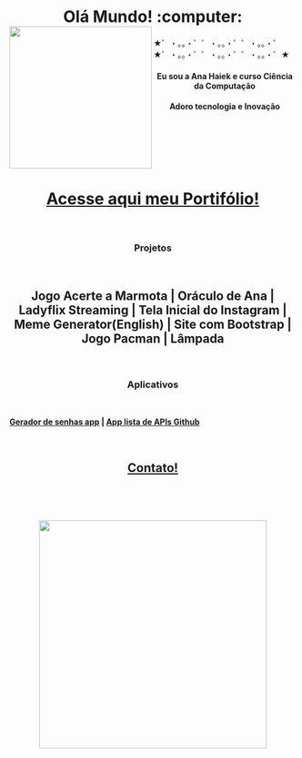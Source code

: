 <h1 align="center">Olá Mundo! :computer: <img align="left" src="https://github.com/anahaiek/anahaiek/assets/88678265/85b6ec08-ef37-4604-adfb-eea109d2bf11" width=250px /></h1> 

★゜・。。・゜゜・。。・゜゜・。。・゜★゜・。。・゜゜・。。・゜゜・。。・゜★


<p align="center">
<h4 align="center">Eu sou a Ana Haiek e curso Ciência da Computação </h4>
<h4 align="center">Adoro tecnologia e Inovação</h4>
</p> 
 &nbsp;
   
 &nbsp;
   
 &nbsp;  
 
 <p align="center">

</p>

 <h1 align="center"><strong><a href="https://anahaiek.github.io/portifolio/">Acesse aqui meu Portifólio!</a><strong></h1>
  
 &nbsp;
 &nbsp;
  
<h3 align="center">Projetos</h3>
  
 &nbsp;
 &nbsp;
 
 <h2 align="center"><a https://anahaiek.github.io/whackaMole>Jogo Acerte a Marmota</a> |  <a https://anahaiek.github.io/oraculodeana/>Oráculo de Ana</a>
 | <a https://anahaiek.github.io/clone-da-netflix-o-ladyflix/>Ladyflix Streaming</a> | <a https://anahaiek.github.io/tela-inicial-instagram/>Tela Inicial do Instagram</a>
 | <a https://anahaiek.github.io/MemeGenerator/>Meme Generator(English)</a>  |  <a https://anahaiek.github.io/pagina-web-com-bootstrap/>Site com Bootstrap</a> 
 |  <a https://anahaiek.github.io/pacman/>Jogo Pacman</a> |  <a https://anahaiek.github.io/lampada/>Lâmpada</a></h2>

 &nbsp;
 &nbsp;
<h3 align="center">Aplicativos</h3>
 &nbsp;
 
<a align="center">[Gerador de senhas app](https://github.com/anahaiek/geradorsenhaapp)</a> | <a align="center">[App lista de APIs Github](https://github.com/anahaiek/appscrolllistgithub)</a> 

</p>

 &nbsp;
 &nbsp;
 
 <h2 align="center"><strong><a href=https://www.linkedin.com/in/anahaiek/>Contato!</a><strong></h2>
 
 &nbsp;
   
 &nbsp;
   
 <p align ="center">
<img align="center" src="https://github.com/anahaiek/anahaiek/assets/88678265/bfa50ce8-9bb2-4761-91fe-90be97790cd6" width=400px  />
 </p>

 

